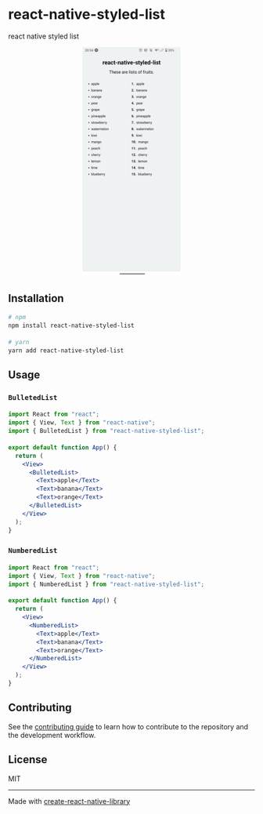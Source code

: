 # react-native-styled-list

react native styled list

<p align="center">
  <img src="./preview.png" width="200">
</p>

## Installation

```sh
# npm
npm install react-native-styled-list

# yarn
yarn add react-native-styled-list
```

## Usage

### `BulletedList`

```jsx
import React from "react";
import { View, Text } from "react-native";
import { BulletedList } from "react-native-styled-list";

export default function App() {
  return (
    <View>
      <BulletedList>
        <Text>apple</Text>
        <Text>banana</Text>
        <Text>orange</Text>
      </BulletedList>
    </View>
  );
}
```

### `NumberedList`

```jsx
import React from "react";
import { View, Text } from "react-native";
import { NumberedList } from "react-native-styled-list";

export default function App() {
  return (
    <View>
      <NumberedList>
        <Text>apple</Text>
        <Text>banana</Text>
        <Text>orange</Text>
      </NumberedList>
    </View>
  );
}
```

## Contributing

See the [contributing guide](CONTRIBUTING.md) to learn how to contribute to the repository and the development workflow.

## License

MIT

---

Made with [create-react-native-library](https://github.com/callstack/react-native-builder-bob)
